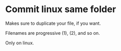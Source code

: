 # Commit linux same folder

Makes sure to duplicate your file, if you want.

Filenames are progressive (1), (2), and so on.

Only on linux.
